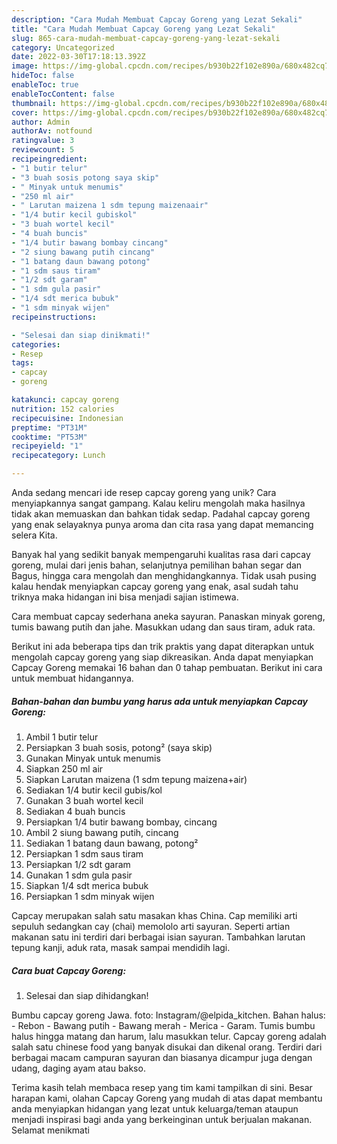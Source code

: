 ```yaml
---
description: "Cara Mudah Membuat Capcay Goreng yang Lezat Sekali"
title: "Cara Mudah Membuat Capcay Goreng yang Lezat Sekali"
slug: 865-cara-mudah-membuat-capcay-goreng-yang-lezat-sekali
category: Uncategorized
date: 2022-03-30T17:18:13.392Z
image: https://img-global.cpcdn.com/recipes/b930b22f102e890a/680x482cq70/capcay-goreng-foto-resep-utama.jpg
hideToc: false
enableToc: true
enableTocContent: false
thumbnail: https://img-global.cpcdn.com/recipes/b930b22f102e890a/680x482cq70/capcay-goreng-foto-resep-utama.jpg
cover: https://img-global.cpcdn.com/recipes/b930b22f102e890a/680x482cq70/capcay-goreng-foto-resep-utama.jpg
author: Admin
authorAv: notfound
ratingvalue: 3
reviewcount: 5
recipeingredient:
- "1 butir telur"
- "3 buah sosis potong saya skip"
- " Minyak untuk menumis"
- "250 ml air"
- " Larutan maizena 1 sdm tepung maizenaair"
- "1/4 butir kecil gubiskol"
- "3 buah wortel kecil"
- "4 buah buncis"
- "1/4 butir bawang bombay cincang"
- "2 siung bawang putih cincang"
- "1 batang daun bawang potong"
- "1 sdm saus tiram"
- "1/2 sdt garam"
- "1 sdm gula pasir"
- "1/4 sdt merica bubuk"
- "1 sdm minyak wijen"
recipeinstructions:

- "Selesai dan siap dinikmati!"
categories:
- Resep
tags:
- capcay
- goreng

katakunci: capcay goreng 
nutrition: 152 calories
recipecuisine: Indonesian
preptime: "PT31M"
cooktime: "PT53M"
recipeyield: "1"
recipecategory: Lunch

---
```





Anda sedang mencari ide resep capcay goreng yang unik? Cara menyiapkannya sangat gampang. Kalau keliru mengolah maka hasilnya tidak akan memuaskan dan bahkan tidak sedap. Padahal capcay goreng yang enak selayaknya punya aroma dan cita rasa yang dapat memancing selera Kita.





Banyak hal yang sedikit banyak mempengaruhi kualitas rasa dari capcay goreng, mulai dari jenis bahan, selanjutnya pemilihan bahan segar dan Bagus, hingga cara mengolah dan menghidangkannya. Tidak usah pusing kalau hendak menyiapkan capcay goreng yang enak,      asal sudah tahu triknya maka hidangan ini bisa menjadi sajian istimewa.














Cara membuat capcay sederhana aneka sayuran. Panaskan minyak goreng, tumis bawang putih dan jahe. Masukkan udang dan saus tiram, aduk rata.






Berikut ini ada beberapa tips dan trik praktis yang dapat diterapkan untuk mengolah capcay goreng yang siap dikreasikan. Anda dapat menyiapkan Capcay Goreng memakai 16 bahan dan 0 tahap pembuatan. Berikut ini cara untuk membuat hidangannya.

<!--inarticleads1-->

##### Bahan-bahan dan bumbu yang harus ada untuk menyiapkan Capcay Goreng:

1. Ambil 1 butir telur
1. Persiapkan 3 buah sosis, potong² (saya skip)
1. Gunakan  Minyak untuk menumis
1. Siapkan 250 ml air
1. Siapkan  Larutan maizena (1 sdm tepung maizena+air)
1. Sediakan 1/4 butir kecil gubis/kol
1. Gunakan 3 buah wortel kecil
1. Sediakan 4 buah buncis
1. Persiapkan 1/4 butir bawang bombay, cincang
1. Ambil 2 siung bawang putih, cincang
1. Sediakan 1 batang daun bawang, potong²
1. Persiapkan 1 sdm saus tiram
1. Persiapkan 1/2 sdt garam
1. Gunakan 1 sdm gula pasir
1. Siapkan 1/4 sdt merica bubuk
1. Persiapkan 1 sdm minyak wijen


Capcay merupakan salah satu masakan khas China. Cap memiliki arti sepuluh sedangkan cay (chai) memololo arti sayuran. Seperti artian makanan satu ini terdiri dari berbagai isian sayuran. Tambahkan larutan tepung kanji, aduk rata, masak sampai mendidih lagi. 

<!--inarticleads2-->

##### Cara buat Capcay Goreng:


1. Selesai dan siap dihidangkan!

Bumbu capcay goreng Jawa. foto: Instagram/@elpida_kitchen. Bahan halus: - Rebon - Bawang putih - Bawang merah - Merica - Garam. Tumis bumbu halus hingga matang dan harum, lalu masukkan telur. Capcay goreng adalah salah satu chinese food yang banyak disukai dan dikenal orang. Terdiri dari berbagai macam campuran sayuran dan biasanya dicampur juga dengan udang, daging ayam atau bakso. 

Terima kasih telah membaca resep yang tim kami tampilkan di sini. Besar harapan kami, olahan Capcay Goreng yang mudah di atas dapat membantu anda menyiapkan hidangan yang lezat untuk keluarga/teman ataupun menjadi inspirasi bagi anda yang berkeinginan untuk berjualan makanan. Selamat menikmati
